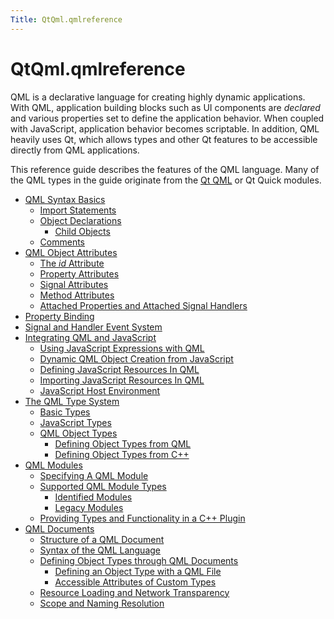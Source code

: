 ```yaml
---
Title: QtQml.qmlreference
---
```


# QtQml.qmlreference

<span class="subtitle"></span>
<!-- $$$qmlreference.html-description -->
<p>QML is a declarative language for creating highly dynamic applications. With QML, application building blocks such as UI components are <i>declared</i> and various properties set to define the application behavior. When coupled with JavaScript, application behavior becomes scriptable. In addition, QML heavily uses Qt, which allows types and other Qt features to be accessible directly from QML applications.</p>
<p>This reference guide describes the features of the QML language. Many of the QML types in the guide originate from the <a href="QtQml.qtqml-index.md">Qt QML</a> or Qt Quick modules.</p>
<ul>
<li><a href="QtQml.qtqml-syntax-basics.md">QML Syntax Basics</a><ul>
<li><a href="QtQml.qtqml-syntax-imports.md">Import Statements</a></li>
<li><a href="QtQml.qtqml-syntax-basics.md#object-declarations">Object Declarations</a><ul>
<li><a href="QtQml.qtqml-syntax-basics.md#child-objects">Child Objects</a></li>
</ul>
</li>
<li><a href="QtQml.qtqml-syntax-basics.md#comments">Comments</a></li>
</ul>
</li>
<li><a href="QtQml.qtqml-syntax-objectattributes.md">QML Object Attributes</a><ul>
<li><a href="QtQml.qtqml-syntax-objectattributes.md#the-id-attribute">The <i>id</i> Attribute</a></li>
<li><a href="QtQml.qtqml-syntax-objectattributes.md#property-attributes">Property Attributes</a></li>
<li><a href="QtQml.qtqml-syntax-objectattributes.md#signal-attributes">Signal Attributes</a></li>
<li><a href="QtQml.qtqml-syntax-objectattributes.md#method-attributes">Method Attributes</a></li>
<li><a href="QtQml.qtqml-syntax-objectattributes.md#attached-properties-and-attached-signal-handlers">Attached Properties and Attached Signal Handlers</a></li>
</ul>
</li>
<li><a href="QtQml.qtqml-syntax-propertybinding.md">Property Binding</a></li>
<li><a href="QtQml.qtqml-syntax-signals.md">Signal and Handler Event System</a></li>
<li><a href="QtQml.qtqml-javascript-topic.md">Integrating QML and JavaScript</a><ul>
<li><a href="QtQml.qtqml-javascript-expressions.md">Using JavaScript Expressions with QML</a></li>
<li><a href="QtQml.qtqml-javascript-dynamicobjectcreation.md">Dynamic QML Object Creation from JavaScript</a></li>
<li><a href="QtQml.qtqml-javascript-resources.md">Defining JavaScript Resources In QML</a></li>
<li><a href="QtQml.qtqml-javascript-imports.md">Importing JavaScript Resources In QML</a></li>
<li><a href="QtQml.qtqml-javascript-hostenvironment.md">JavaScript Host Environment</a></li>
</ul>
</li>
<li><a href="QtQml.qtqml-typesystem-topic.md">The QML Type System</a><ul>
<li><a href="QtQml.qtqml-typesystem-basictypes.md">Basic Types</a></li>
<li><a href="QtQml.qtqml-typesystem-topic.md#javascript-types">JavaScript Types</a></li>
<li><a href="QtQml.qtqml-typesystem-objecttypes.md">QML Object Types</a><ul>
<li><a href="QtQml.qtqml-documents-definetypes.md">Defining Object Types from QML</a></li>
<li><a href="QtQml.qtqml-cppintegration-definetypes.md">Defining Object Types from C++</a></li>
</ul>
</li>
</ul>
</li>
<li><a href="QtQml.qtqml-modules-topic.md">QML Modules</a><ul>
<li><a href="QtQml.qtqml-modules-qmldir.md">Specifying A QML Module</a></li>
<li><a href="QtQml.qtqml-modules-topic.md#supported-qml-module-types">Supported QML Module Types</a><ul>
<li><a href="QtQml.qtqml-modules-identifiedmodules.md">Identified Modules</a></li>
<li><a href="QtQml.qtqml-modules-legacymodules.md">Legacy Modules</a></li>
</ul>
</li>
<li><a href="QtQml.qtqml-modules-cppplugins.md">Providing Types and Functionality in a C++ Plugin</a></li>
</ul>
</li>
<li><a href="QtQml.qtqml-documents-topic.md">QML Documents</a><ul>
<li><a href="QtQml.qtqml-documents-structure.md">Structure of a QML Document</a></li>
<li><a href="QtQml.qtqml-documents-topic.md#syntax-of-the-qml-language">Syntax of the QML Language</a></li>
<li><a href="QtQml.qtqml-documents-definetypes.md">Defining Object Types through QML Documents</a><ul>
<li><a href="QtQml.qtqml-documents-definetypes.md#defining-an-object-type-with-a-qml-file">Defining an Object Type with a QML File</a></li>
<li><a href="QtQml.qtqml-documents-definetypes.md#accessible-attributes-of-custom-types">Accessible Attributes of Custom Types</a></li>
</ul>
</li>
<li><a href="QtQml.qtqml-documents-networktransparency.md">Resource Loading and Network Transparency</a></li>
<li><a href="QtQml.qtqml-documents-scope.md">Scope and Naming Resolution</a></li>
</ul>
</li>
</ul>
<!-- @@@qmlreference.html -->
